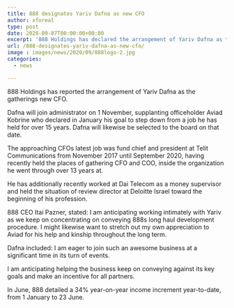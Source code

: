 ```yaml
---
title: 888 designates Yariv Dafna as new CFO
author: xforeal 
type: post
date: 2020-09-07T00:00:00+00:00
excerpt: '888 Holdings has declared the arrangement of Yariv Dafna as the gatherings new CFO '
url: /888-designates-yariv-dafna-as-new-cfo/
image : images/news/2020/09/888logo-2.jpg
categories:
  - news

---
```

888 Holdings has reported the arrangement of Yariv Dafna as the gatherings new CFO. 

Dafna will join administrator on 1 November, supplanting officeholder Aviad Kobrine who declared in January his goal to step down from a job he has held for over 15 years. Dafna will likewise be selected to the board on that date. 

The approaching CFOs latest job was fund chief and president at Telit Communications from November 2017 until September 2020, having recently held the places of gathering CFO and COO, inside the organization he went through over 13 years at. 

He has additionally recently worked at Dai Telecom as a money supervisor and held the situation of review director at Deloitte Israel toward the beginning of his profession. 

888 CEO Itai Pazner, stated: I am anticipating working intimately with Yariv as we keep on concentrating on conveying 888s long haul development procedure. I might likewise want to stretch out my own appreciation to Aviad for his help and kinship throughout the long term. 

Dafna included: I am eager to join such an awesome business at a significant time in its turn of events. 

I am anticipating helping the business keep on conveying against its key goals and make an incentive for all partners. 

In June, 888 detailed a 34&percnt; year-on-year income increment year-to-date, from 1 January to 23 June.